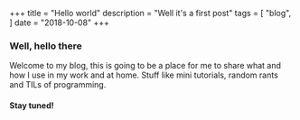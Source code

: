 +++
title = "Hello world"
description = "Well it's a first post"
tags = [
  "blog",
]
date = "2018-10-08"
+++

### Well, hello there

Welcome to my blog, this is going to be a place for me to share what and how I
use in my work and at home. Stuff like mini tutorials, random rants and TILs of
programming.

#### Stay tuned!

